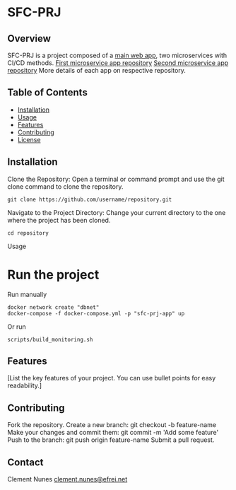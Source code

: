 # SFC-PRJ

## Overview

SFC-PRJ is a project composed of a [main web app](https://github.com/clementnunes/sfc-prj-main-app), two microservices with CI/CD methods.
[First microservice app repository](https://github.com/clementnunes/sfc-prj-ms1)
[Second microservice app repository](https://github.com/clementnunes/sfc-prj-ms2)
More details of each app on respective repository.

## Table of Contents

- [Installation](#installation)
- [Usage](#usage)
- [Features](#features)
- [Contributing](#contributing)
- [License](#license)

## Installation

Clone the Repository:
Open a terminal or command prompt and use the git clone command to clone the repository.

```
git clone https://github.com/username/repository.git
```

Navigate to the Project Directory:
Change your current directory to the one where the project has been cloned.

```
cd repository
```

Usage
# Run the project
Run manually
```
docker network create "dbnet"
docker-compose -f docker-compose.yml -p "sfc-prj-app" up
```
Or run 
```
scripts/build_monitoring.sh
```

## Features
[List the key features of your project. You can use bullet points for easy readability.]

## Contributing

Fork the repository.
Create a new branch: git checkout -b feature-name
Make your changes and commit them: git commit -m 'Add some feature'
Push to the branch: git push origin feature-name
Submit a pull request.

## Contact

Clement Nunes
clement.nunes@efrei.net
